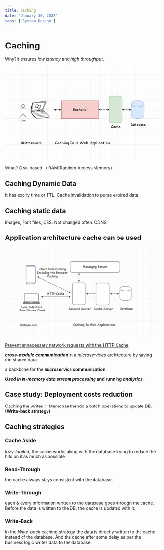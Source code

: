 ```yaml
---
title: Caching
date: 'January 30, 2022'
tags: ['System-Design']
---
```

# Caching

Why?It ensures *low latency* and *high throughput*.

![caching.jpeg](./caching.jpeg)

What? Disk-based -> RAM(Random Access Memory)

## **Caching Dynamic Data**

It has expiry time or TTL. Cache invalidation to purse expired data.

## Caching static data

Images, Font files, CSS. Not changed often. CDNS

## Application architecture cache can be used

![Caching-in-web.jpeg](./Caching-in-web.jpeg)

[Prevent unnecessary network requests with the HTTP Cache](https://web.dev/http-cache/)

***cross-module communication*** in a *microservices* architecture by saving the shared data

a backbone for the ***microservice* communication**.

***Used in in-memory data stream processing* and running *analytics*.**

## Case study: Deployment costs reduction

Caching the writes in Memchae thendo a batch operations to update DB. **(Write-back strategy)**

## Caching strategies

### Cache Aside

*lazy-loaded*,  the cache works along with the database trying to reduce the hits on it as much as possible

### Read-Through

the cache always stays consistent with the database.

### Write-Through

each & every information written to the database goes through the cache. Before the data is written to the DB, the cache is updated with it.

### Write-Back

In the *Write-back* caching strategy the data is directly written to the cache instead of the database. And the cache after some delay as per the business logic writes data to the database.
